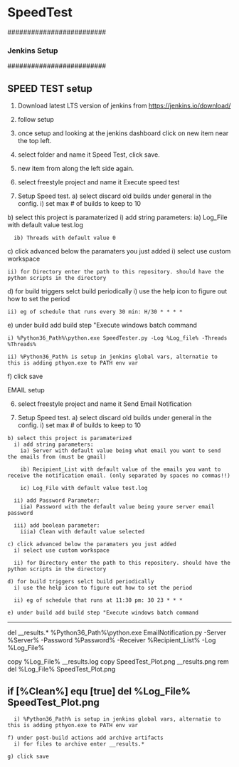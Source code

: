 # SpeedTest

#########################
###   Jenkins Setup   ###
#########################

SPEED TEST setup
----------------

1. Download latest LTS version of jenkins from https://jenkins.io/download/

2. follow setup

3. once setup and looking at the jenkins dashboard click on new item near the top left.

4. select folder and name it Speed Test, click save.

5. new item from along the left side again.

6. select freestyle project and name it Execute speed test

7. Setup Speed test.
  a) select discard old builds under general in the config.
    i) set max # of builds to keep to 10
    
  b) select this project is paramaterized
    i) add string parameters:
      ia) Log_File with default value test.log
      
      ib) Threads with default value 0
      
  c) click advanced below the paramaters you just added
    i) select use custom workspace
    
    ii) for Directory enter the path to this repository. should have the python scripts in the directory
    
  d) for build triggers selct build periodically
    i) use the help icon to figure out how to set the period
    
    ii) eg of schedule that runs every 30 min: H/30 * * * *
    
  e) under build add build step "Execute windows batch command 
  
    i) %Python36_Path%\python.exe SpeedTester.py -Log %Log_file% -Threads %Threads%
    
    ii) %Python36_Path% is setup in jenkins global vars, alternatie to this is adding pthyon.exe to PATH env var
  
  f) click save
  
EMAIL setup

  6. select freestyle project and name it Send Email Notification

  7. Setup Speed test.
    a) select discard old builds under general in the config.
      i) set max # of builds to keep to 10

    b) select this project is paramaterized
      i) add string parameters:
        ia) Server with default value being what email you want to send the emails from (must be gmail)

        ib) Recipient_List with default value of the emails you want to receive the notification email. (only separated by spaces no commas!!)
        
        ic) Log_File with default value test.log
        
      ii) add Password Parameter:
        iia) Password with the default value being youre server email password
        
      iii) add boolean parameter:
        iiia) Clean with default value selected

    c) click advanced below the paramaters you just added
      i) select use custom workspace

      ii) for Directory enter the path to this repository. should have the python scripts in the directory

    d) for build triggers selct build periodically
      i) use the help icon to figure out how to set the period

      ii) eg of schedule that runs at 11:30 pm: 30 23 * * *

    e) under build add build step "Execute windows batch command 
---------------------------------------------------------------------------
del __results.*
%Python36_Path%\python.exe EmailNotification.py -Server %Server% -Password %Password% -Receiver %Recipient_List% -Log %Log_File%

copy %Log_File% __results.log
copy SpeedTest_Plot.png __results.png
rem del %Log_File% SpeedTest_Plot.png

if [%Clean%] equ [true] del %Log_File% SpeedTest_Plot.png
----------------------------------------------------------------------------
      i) %Python36_Path% is setup in jenkins global vars, alternatie to this is adding pthyon.exe to PATH env var

    f) under post-build actions add archive artifacts 
      i) for files to archive enter __results.*

    g) click save

